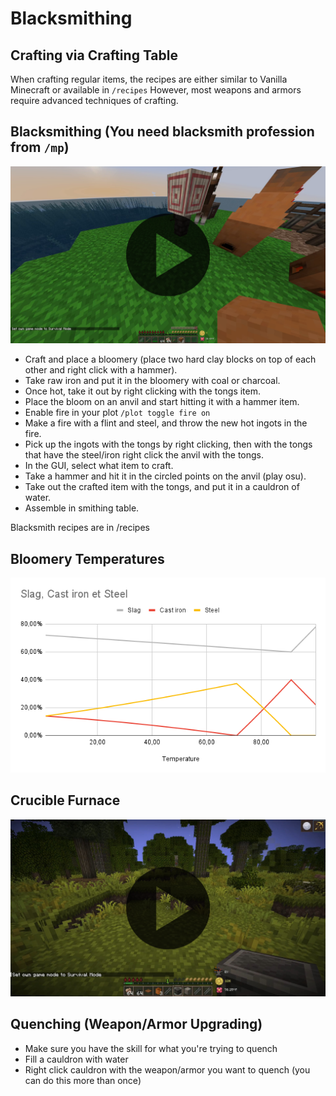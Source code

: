 # Blacksmithing

## Crafting via Crafting Table

When crafting regular items, the recipes are either similar to Vanilla Minecraft or available in `/recipes`
However, most weapons and armors require advanced techniques of crafting.

## Blacksmithing (You need blacksmith profession from `/mp`)

[![Blacksmithing Video Tutorial](../assets/video/blacksmithing_thumbnail.png)](../assets/video/blacksmithing.mp4)

- Craft and place a bloomery (place two hard clay blocks on top of each other and right click with a hammer).
- Take raw iron and put it in the bloomery with coal or charcoal.
- Once hot, take it out by right clicking with the tongs item.
- Place the bloom on an anvil and start hitting it with a hammer item.
- Enable fire in your plot `/plot toggle fire on`
- Make a fire with a flint and steel, and throw the new hot ingots in the fire.
- Pick up the ingots with the tongs by right clicking, then with the tongs that have the steel/iron right click the anvil with the tongs.
- In the GUI, select what item to craft.
- Take a hammer and hit it in the circled points on the anvil (play osu).
- Take out the crafted item with the tongs, and put it in a cauldron of water.
- Assemble in smithing table.

Blacksmith recipes are in /recipes

## Bloomery Temperatures

![bloomery temperatures](../assets/bloomery_temperatures.png)

## Crucible Furnace

[![Crucible Video Tutorial](../assets/video/crucible_thumbnail.png)](../assets/video/crucible.mp4)

## Quenching (Weapon/Armor Upgrading)

- Make sure you have the skill for what you're trying to quench
- Fill a cauldron with water
- Right click cauldron with the weapon/armor you want to quench (you can do this more than once)
